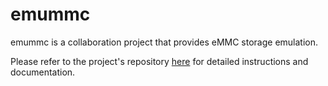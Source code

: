 # emummc
emummc is a collaboration project that provides eMMC storage emulation.

Please refer to the project's repository [here](https://github.com/m4xw/emuMMC) for detailed instructions and documentation.
